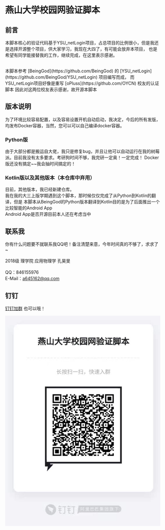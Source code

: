 # 燕山大学校园网验证脚本

## 前言

本脚本核心的验证代码基于YSU_netLogin项目，占总项目的比例很小，但是我还是选择开源整个项目，供大家学习，我现在大四了，有可能会放弃本项目，
也是希望有同学能接替我的工作，继续完成，在这里表示感谢。

<br>
本脚本参考 [BeingGod](https://github.com/BeingGod)
的 [YSU_netLogin](https://github.com/BeingGod/YSU_netLogin) 项目编写而成，
而YSU_netLogin项目好像是重写 [oPluss](https://github.com/OYCN) 校友的认证脚本
因此对这两位校友表示感谢，故开源本脚本

## 版本说明

为了环境比较容易配置，以及容易设置开机自动启动，我决定，今后的所有发版，均发布Docker容器，当然，您可以可以自己编译docker容器。

### Python版

由于大部分都是搬运自大佬，我只是修复bug，并且让他可以自动运行在我的树莓派。目前我没有太多要求。考研狗时间不够，我完研一定奥！一定完成！
Docker版还没有搞定~~我会抽时间搞定的！

### Kotlin版以及其他版本（本仓库中弃用）
目前，其他版本，我已经新建仓库。
<br>
我在我的大三上版学期遇到这个脚本，那时候仅仅完成了从Python到Kotlin的翻译，但是
本脚本从BeingGod的Python版本翻译到Kotlin目的是为了后面推出一个比较智能的Android App
<br>
Android App是否开源目前本人还在考虑当中

## 联系我
你有什么问题要不就联系我QQ吧！备注清楚来意，今年时间真的不够了，求求了~
<br><br>
2018级 理学院 应用物理学 孔昊旻
<br><br>
QQ：846155976
<br>
E-Mail：a645162@qq.com

## 钉钉
[钉钉加群](https://h5.dingtalk.com/circle/healthCheckin.html?corpId=ding99dabd69bc14820726501c2c33ba7dcb)
也可以哦！

![dingding_qr_code](img/WechatIMG725.jpg)